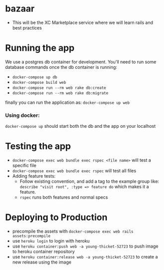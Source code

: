 # bazaar

* This will be the XC Marketplace service where we will learn rails and best practices

# Running the app
We use a postgres db container for development. You'll need to run some database commands
once the db container is running:
  
* `docker-compose up db`
* `docker-compose build web`
* `docker-compose run --rm web rake db:create`
* `docker-compose run --rm web rake db:migrate`

finally you can run the application as:
`docker-compose up web`
### Using docker:
`docker-compose up` should start both the db and the app on your localhost

# Testing the app
* `docker-compose exec web bundle exec rspec <file name>` will test a specific file 
* `docker-compose exec web bundle exec rspec` will test all files
* Adding feature tests:
    *   Follow existing convention, and add a tag to the example group like:
        `describe "visit root", :type => feature do` which makes it a feature.
    *   `rspec` runs both features and normal specs



# Deploying to Production
* precompile the assets with `docker-compose exec web rails assets:precompile`
* use `heroku login` to login with heroku
* use `heroku container:push web -a young-thicket-52723` to push image to heroku container repository 
* use `heroku container:release web -a young-thicket-52723` to create a new release using the image 
